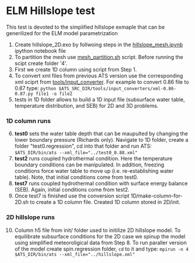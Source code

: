 # ELM Hillslope test
This test is devoted to the simplified hillslope exmaple that can be generilized for the ELM model parametrization

1. Create hillslope_2D.exo by follwoing steps in the [hillslope_mesh.ipynb](https://github.com/amanzi/ats-testsuite-arctic/blob/master/testing/ELM-hillslope/mesh/hillslope_mesh.ipynb) ipython notebook file
2. To partition the mesh use [mesh_partition.sh](https://github.com/amanzi/ats-testsuite-arctic/blob/master/testing/ELM-hillslope/mesh/mesh_partition.sh) script. Before running the scipt create folder '4'.
3. First we create 1D column using script from Step 1. 
4. To convert xml files from previous ATS version use the corresponding xml sciprt from [tools/input_converter](https://github.com/amanzi/ats/tree/master/tools/input_converters). For example to convert 0.86 file to 0.87 type: `python $ATS_SRC_DIR/tools/input_converters/xml-0.86-0.87.py file1 -o file2`
5. tests in 1D folder allows to build a 1D input file (subsurface water table, temperature distribution, and SEB) for 2D and 3D problems.

### 1D column runs
6. <strong>test0</strong> sets the water table depth that can be maupulted by changing the lower boundary pressure (Richards only). Navigate to 1D folder, create a folder "test0.regression", cd into that folder and run ATS: `$ATS_DIR/bin/ats --xml_file="../test0_0.88.xml"`
7. <strong>test2</strong> runs coupled hydrothermal condition. Here the temperature boundary conditions can be manipulated. In addition, freezing conditions force water table to move up (i.e. re-establishing water table). Note, that initial conditions come from test0.  
8. <strong>test7</strong> runs coupled hydrothermal condition with surface energy balance (SEB). Again, initial conditions come from test2. 
9. Once test7 is finished use the conversion script 1D/make-column-for-2D.sh to create a 1D column file. Created 1D column stored in 2D/init. 

### 2D hillslope runs
10. Column h5 file from init/ folder used to initilize 2D hillslope model. To equilibrate subsurface conditions for the 2D case we spinup the model using simplified meteoroligical data from Step 8. To run paraller version of the model create spin.regression folder, `cd` to it and type: `mpirun -n 4 $ATS_DIR/bin/ats --xml_file="../hillslope.xml"` 
